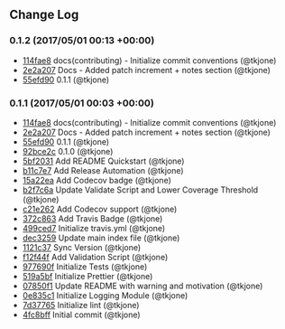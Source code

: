 ## Change Log

### 0.1.2 (2017/05/01 00:13 +00:00)
- [114fae8](https://github.com/tkjone/pretty-logs/commit/114fae889842a59b635ae7c49452686cafa07141) docs(contributing) - Initialize commit conventions (@tkjone)
- [2e2a207](https://github.com/tkjone/pretty-logs/commit/2e2a2073b350d5cbc95f10d7ca45a20d5ff9526e) Docs - Added patch increment + notes section (@tkjone)
- [55efd90](https://github.com/tkjone/pretty-logs/commit/55efd9000c6ed0963e0a39b35bf5625327e93d52) 0.1.1 (@tkjone)

### 0.1.1 (2017/05/01 00:03 +00:00)
- [114fae8](https://github.com/tkjone/pretty-logs/commit/114fae889842a59b635ae7c49452686cafa07141) docs(contributing) - Initialize commit conventions (@tkjone)
- [2e2a207](https://github.com/tkjone/pretty-logs/commit/2e2a2073b350d5cbc95f10d7ca45a20d5ff9526e) Docs - Added patch increment + notes section (@tkjone)
- [55efd90](https://github.com/tkjone/pretty-logs/commit/55efd9000c6ed0963e0a39b35bf5625327e93d52) 0.1.1 (@tkjone)
- [92bce2c](https://github.com/tkjone/pretty-logs/commit/92bce2cdedde0cb63a52dc0c3f0ee8b1ab059fc5) 0.1.0 (@tkjone)
- [5bf2031](https://github.com/tkjone/pretty-logs/commit/5bf20316f312da7d8b46e1c5834b57a2370e23fa) Add README Quickstart (@tkjone)
- [b11c7e7](https://github.com/tkjone/pretty-logs/commit/b11c7e7dbc6eb303f7e395e3c4f4a3b7dd92a591) Add Release Automation (@tkjone)
- [15a22ea](https://github.com/tkjone/pretty-logs/commit/15a22ea097d109856f0cc83b04f049417627744e) Add Codecov badge (@tkjone)
- [b2f7c6a](https://github.com/tkjone/pretty-logs/commit/b2f7c6aab0a903bd63a4284266743559945b7d54) Update Validate Script and Lower Coverage Threshold (@tkjone)
- [c21e262](https://github.com/tkjone/pretty-logs/commit/c21e262abade89a9a120a5cd76d157defa669b49) Add Codecov support (@tkjone)
- [372c863](https://github.com/tkjone/pretty-logs/commit/372c8635789821527703efcb615c2d420c81cf3a) Add Travis Badge (@tkjone)
- [499ced7](https://github.com/tkjone/pretty-logs/commit/499ced7a727d59395bc24822c0afe8a218b75b99) Initialize travis.yml (@tkjone)
- [dec3259](https://github.com/tkjone/pretty-logs/commit/dec325929c5a7a8bf335f54df508c49bc55eba0b) Update main index file (@tkjone)
- [1121c37](https://github.com/tkjone/pretty-logs/commit/1121c375f5797d108b99e546069c019d289985e7) Sync Version (@tkjone)
- [f12f44f](https://github.com/tkjone/pretty-logs/commit/f12f44f65b07915547b3c698be8f65992d7eb563) Add Validation Script (@tkjone)
- [977690f](https://github.com/tkjone/pretty-logs/commit/977690f49de653d26a59c1a5f3f117d1d6ffbcb2) Initialize Tests (@tkjone)
- [519a5bf](https://github.com/tkjone/pretty-logs/commit/519a5bfe1472fe69ef969615a9982e3f9840f5a6) Initialize Prettier (@tkjone)
- [07850f1](https://github.com/tkjone/pretty-logs/commit/07850f1ce20c8d3350b11bcfd5d603eeb5d1dfb5) Update README with warning and motivation (@tkjone)
- [0e835c1](https://github.com/tkjone/pretty-logs/commit/0e835c1f4133bc024b41c3749831588f14435206) Initialize Logging Module (@tkjone)
- [7d37765](https://github.com/tkjone/pretty-logs/commit/7d377652605773afcba6591d23173d5fe276c448) Initialize lint (@tkjone)
- [4fc8bff](https://github.com/tkjone/pretty-logs/commit/4fc8bff1eebdc35f1bf25cecdf650c2a12a8edef) Initial commit (@tkjone)
